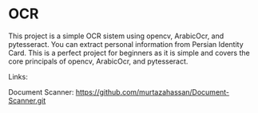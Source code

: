 # OCR
This project is a simple OCR sistem using opencv, ArabicOcr, and pytesseract. You can extract personal information from Persian Identity Card. This is a perfect project for beginners as it is simple and covers the core principals of opencv, ArabicOcr, and pytesseract.

Links:

Document Scanner: https://github.com/murtazahassan/Document-Scanner.git
